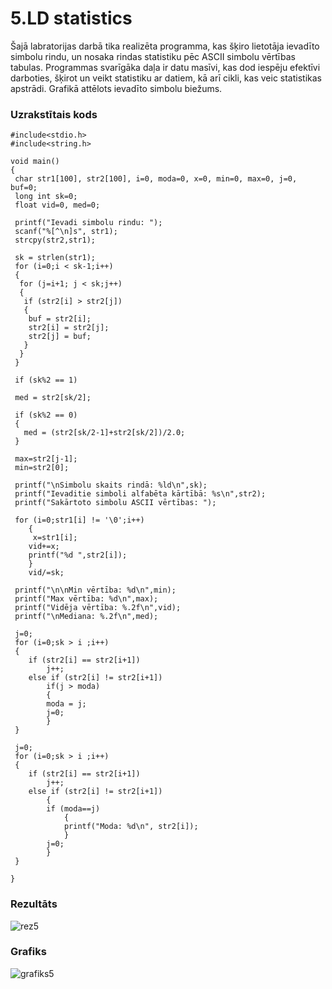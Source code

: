 # 5.LD statistics
Šajā labratorijas darbā tika realizēta programma, kas šķiro lietotāja ievadīto simbolu rindu, un nosaka rindas statistiku pēc ASCII simbolu vērtības tabulas. Programmas svarīgāka daļa ir datu masīvi, kas dod iespēju efektīvi darboties, šķirot un veikt statistiku ar datiem, kā arī cikli, kas veic statistikas apstrādi. Grafikā attēlots ievadīto simbolu biežums.
### Uzrakstītais kods
```
#include<stdio.h>
#include<string.h>

void main()
{
 char str1[100], str2[100], i=0, moda=0, x=0, min=0, max=0, j=0, buf=0;
 long int sk=0;
 float vid=0, med=0;

 printf("Ievadi simbolu rindu: ");
 scanf("%[^\n]s", str1);
 strcpy(str2,str1);
 
 sk = strlen(str1);
 for (i=0;i < sk-1;i++)
 {
  for (j=i+1; j < sk;j++)
  {
   if (str2[i] > str2[j])
   {
    buf = str2[i];
    str2[i] = str2[j];
    str2[j] = buf;
   }
  }
 }
 
 if (sk%2 == 1)
 
 med = str2[sk/2];

 if (sk%2 == 0)
 {
   med = (str2[sk/2-1]+str2[sk/2])/2.0;
 }
 
 max=str2[j-1];
 min=str2[0];
 
 printf("\nSimbolu skaits rindā: %ld\n",sk); 
 printf("Ievaditie simboli alfabēta kārtībā: %s\n",str2);
 printf("Sakārtoto simbolu ASCII vērtības: ");
 
 for (i=0;str1[i] != '\0';i++)
    {
     x=str1[i];
    vid+=x;
    printf("%d ",str2[i]);
    }
    vid/=sk;
 
 printf("\n\nMin vērtība: %d\n",min);
 printf("Max vērtība: %d\n",max);
 printf("Vidēja vērtība: %.2f\n",vid);
 printf("\nMediana: %.2f\n",med);
 
 j=0;
 for (i=0;sk > i ;i++)
 {
    if (str2[i] == str2[i+1])
        j++;
    else if (str2[i] != str2[i+1])
        if(j > moda)
        {
        moda = j;
        j=0;
        }
 }
 
 j=0;
 for (i=0;sk > i ;i++)
 {
    if (str2[i] == str2[i+1])
        j++;
    else if (str2[i] != str2[i+1])
        {
        if (moda==j)
            {
            printf("Moda: %d\n", str2[i]);
            }
        j=0;
        }
 }
 
}
```
### Rezultāts
![rez5](https://user-images.githubusercontent.com/90239365/150415943-88076039-46f7-499c-b776-5aea61de1dce.png)
### Grafiks
![grafiks5](https://user-images.githubusercontent.com/90239365/150415952-b5cc1c50-ba86-4a8f-8897-3f893e209d4e.png)
